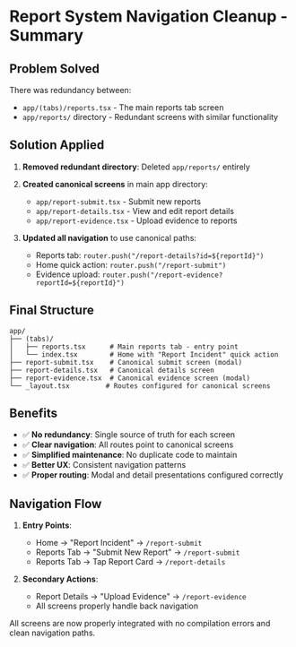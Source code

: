# Report System Navigation Cleanup - Summary

## Problem Solved
There was redundancy between:
- `app/(tabs)/reports.tsx` - The main reports tab screen
- `app/reports/` directory - Redundant screens with similar functionality

## Solution Applied
1. **Removed redundant directory**: Deleted `app/reports/` entirely
2. **Created canonical screens** in main app directory:
   - `app/report-submit.tsx` - Submit new reports
   - `app/report-details.tsx` - View and edit report details  
   - `app/report-evidence.tsx` - Upload evidence to reports

3. **Updated all navigation** to use canonical paths:
   - Reports tab: `router.push("/report-details?id=${reportId}")`
   - Home quick action: `router.push("/report-submit")`
   - Evidence upload: `router.push("/report-evidence?reportId=${reportId}")`

## Final Structure
```
app/
├── (tabs)/
│   ├── reports.tsx      # Main reports tab - entry point
│   └── index.tsx        # Home with "Report Incident" quick action
├── report-submit.tsx    # Canonical submit screen (modal)
├── report-details.tsx   # Canonical details screen
├── report-evidence.tsx  # Canonical evidence screen (modal)
└── _layout.tsx         # Routes configured for canonical screens
```

## Benefits
- ✅ **No redundancy**: Single source of truth for each screen
- ✅ **Clear navigation**: All routes point to canonical screens
- ✅ **Simplified maintenance**: No duplicate code to maintain
- ✅ **Better UX**: Consistent navigation patterns
- ✅ **Proper routing**: Modal and detail presentations configured correctly

## Navigation Flow
1. **Entry Points**:
   - Home → "Report Incident" → `/report-submit`
   - Reports Tab → "Submit New Report" → `/report-submit`
   - Reports Tab → Tap Report Card → `/report-details`

2. **Secondary Actions**:
   - Report Details → "Upload Evidence" → `/report-evidence`
   - All screens properly handle back navigation

All screens are now properly integrated with no compilation errors and clean navigation paths.
